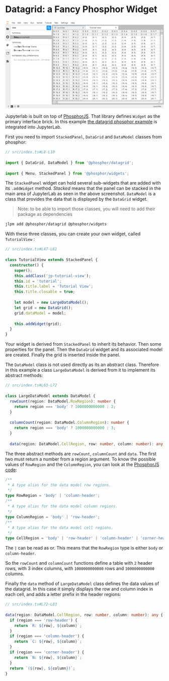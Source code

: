 # Datagrid: a Fancy Phosphor Widget

![Datagrid](preview.png)

Jupyterlab is built on top of
[PhosphorJS](https://phosphorjs.github.io/). That library defines `Widget` as the primary interface brick. In this example [the datagrid phosphor example](http://phosphorjs.github.io/examples/datagrid/)
is integrated into JupyterLab.

First you need to import `StackedPanel`, `DataGrid`
and `DataModel` classes from phosphor:

```ts
// src/index.ts#L8-L10

import { DataGrid, DataModel } from '@phosphor/datagrid';

import { Menu, StackedPanel } from '@phosphor/widgets';
```

The `StackedPanel` widget can hold several sub-widgets that are added with its
`.addWidget` method. _Stacked_ means that the panel can be stacked in
the main area of JupyterLab as seen in the above screenshot. `DataModel`
is a class that provides the data that is displayed by the `DataGrid` widget.

> Note: to be able to import those classes, you will need to add their
> package as dependencies

```bash
jlpm add @phosphor/datagrid @phosphor/widgets
```

With these three classes, you can create your own widget, called `TutorialView` :

```ts
// src/index.ts#L47-L61

class TutorialView extends StackedPanel {
  constructor() {
    super();
    this.addClass('jp-tutorial-view');
    this.id = 'tutorial';
    this.title.label = 'Tutorial View';
    this.title.closable = true;

    let model = new LargeDataModel();
    let grid = new DataGrid();
    grid.dataModel = model;

    this.addWidget(grid);
  }
}
```

Your widget is derived from `StackedPanel` to inherit its behavior. Then
some properties for the panel. Then the `DataGrid` widget and its associated model are created.
Finally the grid is inserted inside the panel.

The `DataModel` class is not used directly as its an abstract class.
Therefore in this example a class `LargeDataModel` is derived from it
to implement its abstract methods:

```ts
// src/index.ts#L63-L72

class LargeDataModel extends DataModel {
  rowCount(region: DataModel.RowRegion): number {
    return region === 'body' ? 1000000000000 : 2;
  }

  columnCount(region: DataModel.ColumnRegion): number {
    return region === 'body' ? 1000000000000 : 3;
  }

  data(region: DataModel.CellRegion, row: number, column: number): any {
```

The three abstract methods are `rowCount`, `columnCount` and `data`. The
first two must return a number from a region argument. To know the possible
values of `RowRegion` and the `ColumnRegion`, you can look at the [PhosphorJS
code](https://github.com/phosphorjs/phosphor/blob/9f5e11025b62d2c4a6fb59e2681ae1ed323dcde4/packages/datagrid/src/datamodel.ts#L112-L129):

```ts
/**
 * A type alias for the data model row regions.
 */
type RowRegion = 'body' | 'column-header';
/**
 * A type alias for the data model column regions.
 */
type ColumnRegion = 'body' | 'row-header';
/**
 * A type alias for the data model cell regions.
 */
type CellRegion = 'body' | 'row-header' | 'column-header' | 'corner-header';
```

The `|` can be read as or. This means that the `RowRegion` type is
either `body` or `column-header`.

So the `rowCount` and `columnCount` functions define a table with `2` header rows, with 3 index columns, with `1000000000000` rows and `1000000000000` columns.

Finally the `data` method of `LargeDataModel` class defines the data
values of the datagrid. In this case it simply displays the row and
column index in each cell, and adds a letter prefix in the header regions:

```ts
// src/index.ts#L72-L83

data(region: DataModel.CellRegion, row: number, column: number): any {
  if (region === 'row-header') {
    return `R: ${row}, ${column}`;
  }
  if (region === 'column-header') {
    return `C: ${row}, ${column}`;
  }
  if (region === 'corner-header') {
    return `N: ${row}, ${column}`;
  }
  return `(${row}, ${column})`;
}
```
